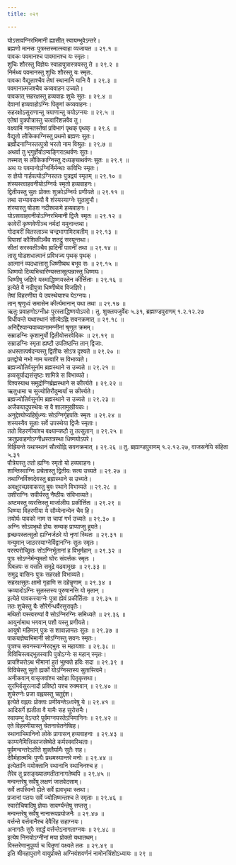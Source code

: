 ```yaml
---
title: ०२९

---
```

योऽसावग्निरभिमानी ह्यासीत् स्वायम्भुवेऽन्तरे।  
ब्रह्मणो मानसः पुत्रस्तस्मात्स्वाहा व्यजायत ॥ २९.१ ॥  
पावकः पवमानश्च पावमानश्च यः स्मृतः।  
शुचिः शौरस्तु विज्ञेयः स्वाहापुत्रास्त्रयस्तु ते ॥ २९.२ ॥  
निर्मथ्य पवमानस्तु शुचिः शौरस्तु यः स्मृतः.  
पावका वैद्युताश्चैव तेषां स्थानानि यानि वै ॥ २९.३ ॥  
पवमानात्मजश्चैव कव्यवाहन उच्यते।  
पावकात् सहरक्षस्तु हव्यवाहः शुचेः सुतः ॥ २९.४ ॥  
देवानां हव्यवाहोऽग्निः पितॄणां कव्यवाहनः।  
सहरक्षोऽसुराणान्तु त्रयाणान्तु त्रयोऽग्नयः ॥ २९.५ ॥  
एतेषां पुत्रपौत्रास्तु चत्वारिंशन्नवैव तु।  
वक्ष्यामि नामतस्तेषां प्रविभागं पृथक् पृथक् ॥ २९.६ ॥  
वैद्युतो लौकिकाग्निस्तु प्रथमो ब्रह्मणः सुतः।  
ब्रह्मौदनाग्निस्तत्पुत्रो भरतो नाम विश्रुतः ॥ २९.७ ॥  
अथर्वा तु भृगुर्ज्ञेयोऽप्यङ्गिराऽथर्वणः सुतः।  
तस्मात् स लौकिकाग्निस्तु दध्यङ्चाथर्वणः सुतः ॥ २९.९ ॥  
अथ यः पवमानोऽग्निर्निर्मन्थाः कविभिः स्मृतः।  
स ज्ञेयो गार्हपत्योऽग्निस्ततः पुत्रद्वयं स्मृतम् ॥ २९.१० ॥  
शंस्यस्त्वाहवनीयोऽग्निर्यः स्मृतो हव्यवाहनः।  
द्वितीयस्तु सुतः प्रोक्तः शुक्रोऽग्निर्यः प्रणीयते ॥ २९.११ ॥  
तथा सभ्यावसथ्यौ वै शंस्यस्याग्नेः सुतावुभौ।  
शंस्यास्तु षोडश नदीश्वकमे हव्यवाहनः।  
योऽसावाहवनीयोऽग्निरभिमानी द्विजैः स्मृतः ॥ २९.१२ ॥  
कावेरीं कृष्णवेणीञ्च नर्मदां यमुनान्तथा।  
गोदावरीं वितस्ताञ्च चन्द्रभागामिरावतीम् ॥ २९.१३ ॥  
विपाशां कौशिकीञ्चैव शतद्रुं सरयून्तथा।  
सीतां सरस्वतीञ्चैव ह्रादिनीं पावनीं तथा ॥ २९.१४ ॥  
तासु षोडशधात्मानं प्रविभज्य पृथक् पृथक् ।  
आत्मानं व्यदधात्तासु धिष्णीष्वथ बभूव सः ॥ २९.१५ ॥  
धिष्णयो दिव्यभिचारिण्यस्तासूत्पन्नास्तु धिष्णयः।  
धिष्णीषु जज्ञिरे यस्माद्धिष्णयस्तेन कीर्त्तिताः ॥ २९.१६ ॥  
इत्येते वै नदीपुत्रा धिष्णीष्वेव विजज्ञिरे।  
तेषां विहरणीया ये उपस्थेयाश्च येऽग्नयः।  
तान् श्रृणुध्वं समासेन कीर्त्यमानान् यथा तथा ॥ २९.१७ ॥  
ऋतुः प्रवाहणोऽग्नीध्रः पुरस्ताद्धिष्णयोऽपरो। तु. शुक्लयजुर्वेदः ५.३१, ब्रह्माण्डपुराणम् १.२.१२.२७  
विधीयन्ते यथास्थानं सौत्येऽह्नि सवनक्रमात् ॥ २९.१८ ॥  
अनिर्द्देश्यान्यवाच्यानामग्नीनां श्रृणुत क्रमम्।  
सम्राडग्निः कृशानुर्यो द्वितीयोत्तरवेदिकः ॥ २९.१९ ॥  
सम्राडग्निः स्मृता ह्यष्टौ उपतिष्ठन्ति तान् द्विजाः.  
अधस्तात्पर्षदन्यस्तु द्वितीयः सोऽत्र दृश्यते ॥ २९.२० ॥  
प्रतद्वोचे नभो नाम चत्वारि स विभाव्यते।  
ब्रह्मज्योतिर्वसुर्नाम ब्रह्मस्थाने स उच्यते ॥ २९.२१ ॥  
हव्यसूर्याद्यसंसृष्टः शामित्रे स विभाव्यते।  
विश्वस्याथ समुद्रोग्निर्ब्रह्मस्थाने स कीर्त्त्यते ॥ २९.२२ ॥  
ऋतुधामा च सुज्योतिरौदुम्बर्यां स कीर्त्त्यते।  
ब्रह्मज्योतिर्वसुर्नाम ब्रह्मस्थाने स उच्यते ॥ २९.२३ ॥  
अजैकपादुपस्थेयः स वै शालामुखीयकः।  
अनुद्देश्योप्यहिर्बुध्न्यः सोऽग्निर्गृहपतिः स्मृतः ॥ २९.२४ ॥  
शस्यस्यैव सुताः सर्वे उपस्थेया द्विजैः स्मृताः।  
ततो विहरणीयांश्च वक्ष्याम्यष्टौ तु तत्सुतान् ॥ २९.२५ ॥  
क्रतुप्रवाहणोऽग्नीध्रस्तत्रस्था धिष्णयोऽपरे।  
विह्रियन्ते यथास्थानं सौत्योह्नि सवनक्रमात् ॥ २९.२६ ॥ तु. ब्रह्माण्डपुराणम् १.२.१२.२७, वाजसनेयि संहिता ५.३१  
पौत्रेयस्तु ततो ह्यग्निः स्मृतो यो हव्यवाहनः।  
शान्तिस्वाग्निः प्रचेतास्तु द्वितीयः सत्य उच्यते ॥ २९.२७ ॥  
तथाग्निर्विश्वदेवस्तु ब्रह्मस्थाने स उच्यते।  
अवक्षुरच्छावाकस्तु बुवः स्थाने विभाव्यते ॥ २९.२८ ॥  
उशीराग्निः सवीर्यस्तु नैष्ठीयः संविभाव्यते।  
अष्टमस्तु व्यरत्तिस्तु मार्जालीयः प्रकीर्त्तितः ॥ २९.२९ ॥  
धिष्ण्या विहरणीया ये सौम्येनान्येन चैव हि।  
तयोर्यः पावको नाम स चापां गर्भ उच्यते ॥ २९.३० ॥  
अग्निः सोऽवभृथो ज्ञेयः सम्यक् प्राप्याप्सु हूयते।  
हृच्छयस्तत्सुतो ह्यग्निर्जठरे यो नृणां स्थितः ॥ २९.३१ ॥  
मन्युमान् जाठरस्याग्नेर्विद्वानग्निः सुतः स्मृतः।  
परस्परोच्छ्रितः सोऽग्निर्भूतानां ह विभुर्महान् ॥ २९.३२ ॥  
पुत्रः सोऽग्नेर्मन्युमतो घोरः संवर्त्तकः स्मृतः ।  
पिबन्नपः स वसति समुद्रे वढवामुखः ॥ २९.३३ ॥  
समुद्र वासिनः पुत्रः सहरक्षो विभाव्यते।  
सहरक्षसुतः क्षामो गृहाणि स दहेन्नॄणाम् ॥ २९.३४ ॥  
क्रव्यादोऽग्निः सुतस्तस्य पुरुषानत्ति यो मृतान् ।  
इत्येते पावकस्याग्नेः पुत्रा ह्येवं प्रकीर्तिताः ॥ २९.३५ ॥  
ततः शुचेस्तु यैः सौरेर्गन्धर्वैरसुरावृतैः।  
मथितो यस्त्वरण्यां वै सोऽग्निरग्निः समिध्यते ॥ २९.३६ ॥  
आयुर्नामाथ भगवान् पशौ यस्तु प्रणीयते।  
आयुषो महिमान् पुत्रः स शावान्नामतः सुतः ॥ २९.३७ ॥  
पाकयज्ञेष्वभिमानी सोऽग्निस्तु सवनः स्मृतः।  
पुत्रश्च सवनस्याग्नेरद्भुतः स महायशाः ॥ २९.३८ ॥  
विविचिस्त्वद्भुतस्यापि पुत्रोऽग्नेः स महान् स्मृतः।  
प्रायश्चित्तेऽथ भीमानां हुतं भुह्क्ते हविः सदा ॥ २९.३९ ॥  
विविचेस्तु सुतो ह्यर्को योऽग्निस्तस्य सुतास्त्विमे।  
अनीकवान् वासृजवांश्च रक्षोहा पितृकृत्तथा।  
सुरभिर्वसुरत्नादौ प्रविष्टो यश्च रुक्मवान् ॥ २९.४० ॥  
शुचेरग्नेः प्रजा वह्नयस्तु चतुर्द्दश।  
इत्येते वह्नयः प्रोक्ताः प्रणीयन्तेऽध्वरेषु ये ॥ २९.४१ ॥  
आदिसर्गे ह्यतीता वै यामैः सह सुरोत्तमैः।  
स्वायम्भु वेऽन्तरे पूर्वमग्नयस्तेऽभिमानिनः ॥ २९.४२ ॥  
एते विहरणीयास्तु चेतनाचेतनेष्विह।  
स्थानाभिमानिनो लोके प्रागासन् हव्यवाहनाः ॥ २९.४३ ॥  
काम्यनैमित्तिकाजस्रेष्वेते कर्मस्ववस्थिताः।  
पूर्वमन्वन्तरेऽतीते शुक्लैर्यामैः सुतैः सह।  
देवैर्महात्मभिः पुण्यैः प्रथमस्यान्तरे मनोः ॥ २९.४४ ॥  
इत्येतानि मयोक्तानि स्थानानि स्थानिनश्च ह ।  
तैरेव तु प्रसङ्ख्यातमतीतानागतेष्वपि ॥ २९.४५ ॥  
मन्वन्तरेषु सर्वेषु लक्षणं जातवेदसाम्।  
सर्वे तपस्विनो ह्येते सर्वे ह्यवभृथा स्तथा।  
प्रजानां पतयः सर्वे ज्योतिष्मन्तश्च ते स्मृताः ॥ २९.४६ ॥  
स्वारोचिषादिषु ज्ञेयाः सावर्ण्यन्तेषु सप्तसु।  
मन्वन्तरेषु सर्वेषु नानारूपप्रयोजनैः ॥ २९.४७ ॥  
वर्त्तन्ते वर्त्तमानैश्च देवैरिह सहाग्नयः।  
अनागतैः सुरैः सार्द्धं वर्त्तन्तेऽनागताग्नयः ॥ २९.४८ ॥  
इत्येष निनयोऽग्नीनां मया प्रोक्तो यथातथम्।  
विस्तरेणानुपूर्व्या च पितॄणां वक्ष्यते ततः ॥ २९.४९ ॥  
इति श्रीमहापुराणे वायुप्रोक्ते अग्निवंशवर्णनं नामोनत्रिंशोऽध्यायः ॥ २९ ॥